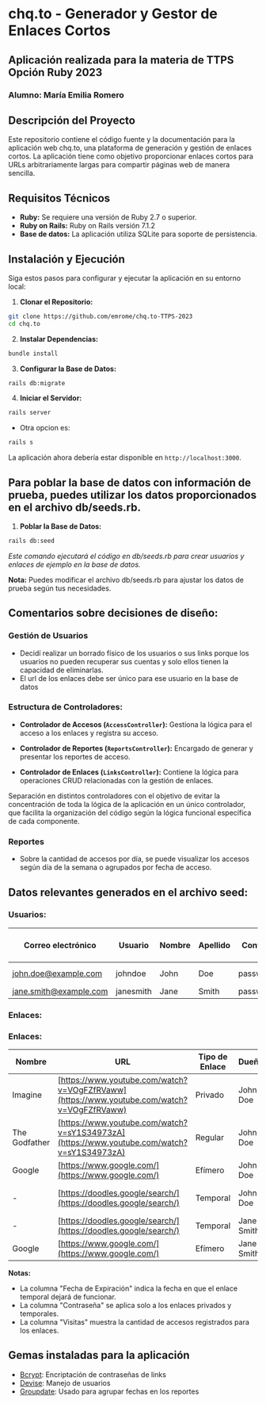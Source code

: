 # chq.to - Generador y Gestor de Enlaces Cortos

## Aplicación realizada para la materia de TTPS Opción Ruby 2023
### Alumno: María Emilia Romero

## Descripción del Proyecto

Este repositorio contiene el código fuente y la documentación para la aplicación web chq.to, una plataforma de generación y gestión de enlaces cortos. La aplicación tiene como objetivo proporcionar enlaces cortos para URLs arbitrariamente largas para compartir páginas web de manera sencilla.

## Requisitos Técnicos

- **Ruby:** Se requiere una versión de Ruby 2.7 o superior.
- **Ruby on Rails:** Ruby on Rails versión 7.1.2
- **Base de datos:** La aplicación utiliza SQLite para soporte de persistencia.

## Instalación y Ejecución

Siga estos pasos para configurar y ejecutar la aplicación en su entorno local:

1. **Clonar el Repositorio:**
```bash
git clone https://github.com/emrome/chq.to-TTPS-2023
cd chq.to
```
 
2. **Instalar Dependencias:**
```bash
bundle install
```

3. **Configurar la Base de Datos:**
```bash
rails db:migrate
```

4. **Iniciar el Servidor:**
```bash
rails server
```
- Otra opcion es:
```bash
rails s
```
La aplicación ahora debería estar disponible en `http://localhost:3000`.

## Para poblar la base de datos con información de prueba, puedes utilizar los datos proporcionados en el archivo db/seeds.rb.

1. **Poblar la Base de Datos:**
```bash
rails db:seed
```
*Este comando ejecutará el código en db/seeds.rb para crear usuarios y enlaces de ejemplo en la base de datos.*

**Nota:** Puedes modificar el archivo db/seeds.rb para ajustar los datos de prueba según tus necesidades.

## Comentarios sobre decisiones de diseño:

### Gestión de Usuarios
* Decidí realizar un borrado físico de los usuarios o sus links porque los usuarios no pueden recuperar sus cuentas y solo ellos tienen la capacidad de eliminarlas.
* El url de los enlaces debe ser único para ese usuario en la base de datos

### Estructura de Controladores:

* **Controlador de Accesos (`AccessController`):** Gestiona la lógica para el acceso a los enlaces y registra su acceso.

* **Controlador de Reportes (`ReportsController`):** Encargado de generar y presentar los reportes de acceso.

* **Controlador de Enlaces (`LinksController`):** Contiene la lógica para operaciones CRUD relacionadas con la gestión de enlaces.

Separación en distintos controladores con el objetivo de evitar la concentración de toda la lógica de la aplicación en un único controlador, que facilita la organización del código según la lógica funcional específica de cada componente.

### Reportes
* Sobre la cantidad de accesos por día, se puede visualizar los accesos según día de la semana o agrupados por fecha de acceso.


## Datos relevantes generados en el archivo seed:

### Usuarios:

| Correo electrónico           | Usuario   | Nombre   | Apellido | Contraseña    | Fecha de Creación      |
| ---------------------------- | --------- | -------- | -------- | ------------- | ---------------------- |
| john.doe@example.com         | johndoe   | John     | Doe      | password123   | 10 días atrás          |
| jane.smith@example.com       | janesmith | Jane     | Smith    | password456   |                        |

### Enlaces:
### Enlaces:

| Nombre          | URL                                                | Tipo de Enlace | Dueño      | Fecha de Expiración | Contraseña  | Visitas |
| --------------- | -------------------------------------------------- | -------------- | ---------- | ------------------- | ----------- | ------- |
| Imagine         | [https://www.youtube.com/watch?v=VOgFZfRVaww](https://www.youtube.com/watch?v=VOgFZfRVaww) | Privado        | John Doe   |                   | Imagine123  | 2       |
| The Godfather   | [https://www.youtube.com/watch?v=sY1S34973zA](https://www.youtube.com/watch?v=sY1S34973zA) | Regular        | John Doe   |                   |             | 2       |
| Google          | [https://www.google.com/](https://www.google.com/) | Efímero        | John Doe   |                   |             | 0 (No Expirado) |
| -               | [https://doodles.google/search/](https://doodles.google/search/) | Temporal       | John Doe   | 30 minutos después  |             | 3       |
| -               | [https://doodles.google/search/](https://doodles.google/search/) | Temporal       | Jane Smith | 1 minutos después   |             | 2       |
| Google   | [https://www.google.com/](https://www.google.com/) | Efímero        | Jane Smith |                   |             | 1 (Expirado)  |

**Notas:**
- La columna "Fecha de Expiración" indica la fecha en que el enlace temporal dejará de funcionar.
- La columna "Contraseña" se aplica solo a los enlaces privados y temporales.
- La columna "Visitas" muestra la cantidad de accesos registrados para los enlaces.

## Gemas instaladas para la aplicación
- [Bcrypt](https://github.com/codahale/bcrypt-ruby): Encriptación de contraseñas de links
- [Devise](https://github.com/heartcombo/devise): Manejo de usuarios
- [Groupdate](https://github.com/ankane/groupdate): Usado para agrupar fechas en los reportes